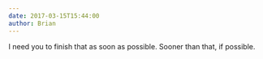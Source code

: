 ```yaml
---
date: 2017-03-15T15:44:00
author: Brian
---
```

I need you to finish that as soon as possible. Sooner than that, if possible.